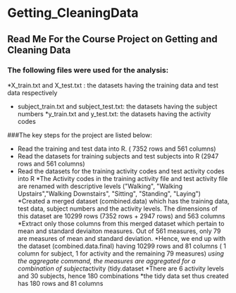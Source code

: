 Getting_CleaningData
====================

## Read Me For the Course Project on Getting and Cleaning Data

### The following files were used for the analysis:
*X_train.txt and X_test.txt : the datasets having the training data and test data respectively
* subject_train.txt and subject_test.txt: the datasets having the subject numbers
*y_train.txt and y_test.txt: the datasets having the activity codes

###The key steps for the project are listed below:
* Read the training and test data into R. ( 7352 rows and 561 columns)
* Read the datasets for training subjects and test subjects into R (2947 rows and 561 columns)
* Read the datasets for the training activity codes and test activity codes into R 
*The Activity codes in the training activity file and test activity file are renamed with descriptive levels ("Walking", 
"Walking Upstairs","Walking Downstairs", "Sitting", "Standing", "Laying")
*Created  a merged dataset (combined.data) which has the training data, test data, subject numbers and the activity levels. The
dimensions of this dataset are 10299 rows (7352 rows + 2947 rows) and 563 columns
*Extract only those columns from this merged dataset which pertain to mean and standard deviaiton measures. Out of 561 measures,
only 79 are measures of mean and standard deviation.
*Hence, we end up with the dataset (combined.data.final) having 10299 rows and 81 columns ( 1 column for subject, 1 for activity
and the remaining 79 measures)
*using the aggregate command, the measures are aggregated for a combination of subject*activity (tidy.dataset
*There are 6 activity levels and 30 subjects, hence 180 combinations
*the tidy data set thus created has 180 rows and 81 columns


